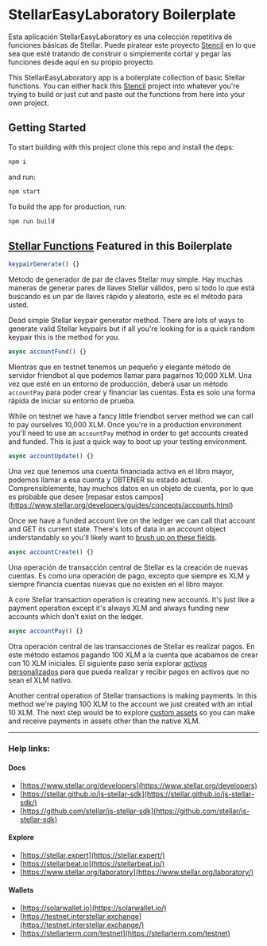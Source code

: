 # StellarEasyLaboratory Boilerplate

Esta aplicación StellarEasyLaboratory es una colección repetitiva de funciones básicas de Stellar. Puede piratear este proyecto [Stencil](https://stenciljs.com) en lo que sea que esté tratando de construir o simplemente cortar y pegar las funciones desde aquí en su propio proyecto.

This StellarEasyLaboratory app is a boilerplate collection of basic Stellar functions. You can either hack this [Stencil](https://stenciljs.com) project into whatever you're trying to build or just cut and paste out the functions from here into your own project.


## Getting Started

To start building with this project clone this repo and install the deps:

```bash
npm i
```

and run:

```bash
npm start
```

To build the app for production, run:

```bash
npm run build
```

## [Stellar Functions](https://github.com/tyvdh/hack-stellar/blob/master/src/components/app-home/app-home.tsx#L48-L176) Featured in this Boilerplate

```ts
keypairGenerate() {}
```
Método de generador de par de claves Stellar muy simple. Hay muchas maneras de generar pares de llaves Stellar válidos, pero si todo lo que está buscando es un par de llaves rápido y aleatorio, este es el método para usted.

Dead simple Stellar keypair generator method. There are lots of ways to generate valid Stellar keypairs but if all you're looking for is a quick random keypair this is the method for you.

```ts
async accountFund() {}
```
Mientras que en testnet tenemos un pequeño y elegante método de servidor friendbot al que podemos llamar para pagarnos 10,000 XLM. Una vez que esté en un entorno de producción, deberá usar un método `accountPay` para poder crear y financiar las cuentas. Esta es solo una forma rápida de iniciar su entorno de prueba.

While on testnet we have a fancy little friendbot server method we can call to pay ourselves 10,000 XLM. Once you're in a production environment you'll need to use an `accountPay` method in order to get accounts created and funded. This is just a quick way to boot up your testing environment.

```ts
async accountUpdate() {}
```
Una vez que tenemos una cuenta financiada activa en el libro mayor, podemos llamar a esa cuenta y OBTENER su estado actual. Comprensiblemente, hay muchos datos en un objeto de cuenta, por lo que es probable que desee [repasar estos campos] (https://www.stellar.org/developers/guides/concepts/accounts.html)

Once we have a funded account live on the ledger we can call that account and GET its current state. There's lots of data in an account object understandably so you'll likely want to [brush up on these fields](https://www.stellar.org/developers/guides/concepts/accounts.html).

```ts
async accountCreate() {}
```
Una operación de transacción central de Stellar es la creación de nuevas cuentas. Es como una operación de pago, excepto que siempre es XLM y siempre financia cuentas nuevas que no existen en el libro mayor.

A core Stellar transaction operation is creating new accounts. It's just like a payment operation except it's always XLM and always funding new accounts which don't exist on the ledger.


```ts
async accountPay() {}
```
Otra operación central de las transacciones de Stellar es realizar pagos. En este método estamos pagando 100 XLM a la cuenta que acabamos de crear con 10 XLM iniciales. El siguiente paso sería explorar [activos personalizados](https://www.stellar.org/developers/guides/concepts/assets.html) para que pueda realizar y recibir pagos en activos que no sean el XLM nativo.

Another central operation of Stellar transactions is making payments. In this method we're paying 100 XLM to the account we just created with an intial 10 XLM. The next step would be to explore [custom assets](https://www.stellar.org/developers/guides/concepts/assets.html) so you can make and receive payments in assets other than the native XLM.

---

### Help links:
#### Docs
- [https://www.stellar.org/developers](https://www.stellar.org/developers)
- [https://stellar.github.io/js-stellar-sdk](https://stellar.github.io/js-stellar-sdk/)
- [https://github.com/stellar/js-stellar-sdk](https://github.com/stellar/js-stellar-sdk)
#### Explore
- [https://stellar.expert](https://stellar.expert/)
- [https://stellarbeat.io](https://stellarbeat.io/)
- [https://www.stellar.org/laboratory](https://www.stellar.org/laboratory/)
#### Wallets
- [https://solarwallet.io](https://solarwallet.io/)
- [https://testnet.interstellar.exchange](https://testnet.interstellar.exchange/)
- [https://stellarterm.com/testnet](https://stellarterm.com/testnet)
